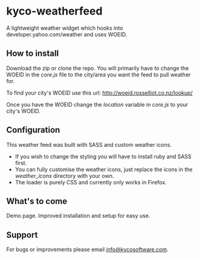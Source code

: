 kyco-weatherfeed
================

A lightweight weather widget which hooks into developer.yahoo.com/weather and uses WOEID.


How to install
--------------

Download the zip or clone the repo. You will primarily have to change the WOEID in the *core.js* file
to the city/area you want the feed to pull weather for.

To find your city's WOEID use this url:
	http://woeid.rosselliot.co.nz/lookup/

Once you have the WOEID change the *location* variable in *core.js* to your city's WOEID.


Configuration
-------------

This weather feed was built with SASS and custom weather icons.
- If you wish to change the styling you will have to install ruby and SASS first.
- You can fully customise the weather icons, just replace the icons in the *weather_icons*
directory with your own.
- The loader is purely CSS and currently only works in Firefox.


What's to come
--------------

Demo page. Improved installation and setup for easy use.


Support
-------

For bugs or improvements please email [info@kycosoftware.com](mailto:info@kycosoftware.com).
